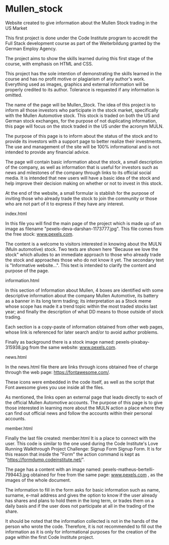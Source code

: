 # Mullen_stock
Website created to give information about the Mullen Stock trading in the US Market

This first project is done under the Code Institute program to accredit the Full Stack development course as part of the Weiterbildung granted by the German Employ Agency. 

The project aims to show the skills learned during this first stage of the course, with emphasis on HTML and CSS. 

This project has the sole intention of demonstrating the skills learned in the course and has no profit motive or plagiarism of any author's work. Everything used as images, graphics and external information will be properly credited to its author. Tolerance is requested if any information is omitted. 


The name of the page will be Mullen_Stock. The idea of this project is to inform all those investors who participate in the stock market, specifically with the Mullen Automotive stock. This stock is traded on both the US and German stock exchanges, for the purpose of not duplicating information, this page will focus on the stock traded in the US under the acronym MULN.

The purpose of this page is to inform about the status of the stock and to provide its investors with a support page to better realize their investments. The use and management of the site will be 100% informational and is not intended to provide any financial advice. 

The page will contain basic information about the stock, a small description of the company, as well as information that is useful for investors such as news and milestones of the company through links to its official social media. It is intended that new users will have a basic idea of the stock and help improve their decision making on whether or not to invest in this stock.

At the end of the website, a small formular is stablish for the purpose of inviting those who already trade the stock to join the community or those who are not part of it to express if they have any interest. 


index.html

In this file you will find the main page of the project which is made up of an image as filename "pexels-deva-darshan-1173777.jpg". This file comes from the free stock: www.pexels.com. 

The content is a welcome to visitors interested in knowing about the MULN (Muln automotive) stock. Two texts are shown here "Because we love the stock" which alludes to an immediate approach to those who already trade the stock and approaches those who do not know it yet. The secondary text is "Informative website...". This text is intended to clarify the content and purpose of the page. 

information.html

In this section of Information about Mullen, 4 boxes are identified with some descriptive information about the company Mullen Automotive, its battery as a banner in its long term trading; its interpretation as a Stock meme whose scope has made it a trend topic within the most traded stocks last year; and finally the description of what DD means to those outside of stock trading.  

Each section is a copy-paste of information obtained from other web pages, whose link is referenced for later search and/or to avoid author problems. 

Finally as background there is a stock image named: pexels-pixabay-315938.jpg from the same website: www.pexels.com.

news.html

In the news.html file there are links through icons obtained free of charge through the web page: https://fontawesome.com/.

These icons were embedded in the code itself, as well as the script that Font awesome gives you use inside all the files. 

As mentioned, the links open an external page that leads directly to each of the official Mullen Automotive accounts. The purpose of this page is to give those interested in learning more about the MULN action a place where they can find out official news and follow the accounts within their personal accounts.

member.html

Finally the last file created: member.html 
It is a place to connect with the user. This code is similar to the one used during the Code Institute's Love Running Walkthrough Project Challenge: Signup Form Signup Form. It is for this reason that inside the "Form" the action command is kept as "https://formdump.codeinstitute.net/". 

The page has a content with an image named: pexels-matheus-bertelli-799443.jpg obtained for free from the same page: www.pexels.com , as the images of the whole document. 

The information to fill in the form asks for basic information such as name, surname, e-mail address and gives the option to know if the user already has shares and plans to hold them in the long term, or trades them on a daily basis and if the user does not participate at all in the trading of the share. 

It should be noted that the information collected is not in the hands of the person who wrote the code. Therefore, it is not recommended to fill out the information as it is only for informational purposes for the creation of the page within the first Code Institute project.




